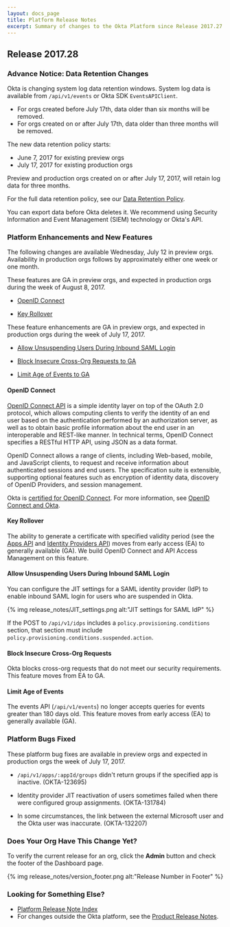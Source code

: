 ```yaml
---
layout: docs_page
title: Platform Release Notes
excerpt: Summary of changes to the Okta Platform since Release 2017.27
---
```


## Release 2017.28

### Advance Notice: Data Retention Changes

Okta is changing system log data retention windows. System log data is available from `/api/v1/events` or
Okta SDK `EventsAPIClient`.

* For orgs created before July 17th, data older than six months will be removed.
* For orgs created on or after July 17th, data older than three months will be removed.

The new data retention policy starts:

* June 7, 2017 for existing preview orgs
* July 17, 2017 for existing production orgs

Preview and production orgs created on or after July 17, 2017, will retain log data for three months.

For the full data retention policy, see our [Data Retention Policy](https://support.okta.com/help/Documentation/Knowledge_Article/Okta-Data-Retention-Policy).

You can export data before Okta deletes it. We recommend using Security Information and Event Management (SIEM) technology or Okta's API.

 <!-- OKTA-125424 -->

### Platform Enhancements and New Features

The following changes are available Wednesday, July 12 in preview orgs.
Availability in production orgs follows by approximately either one week or one month.

These features are GA in preview orgs, and expected in production orgs during the week of August 8, 2017.

* [OpenID Connect](#openid-connect)

* [Key Rollover](#key-rollover)

These feature enhancements are GA in preview orgs, and expected in production orgs during the week of July 17, 2017.

* [Allow Unsuspending Users During Inbound SAML Login](#allow-unsuspending-users-during-inbound-saml-login)

* [Block Insecure Cross-Org Requests to GA](#block-insecure-cross-org-requests)

* [Limit Age of Events to GA](#limit-age-of-events)

#### OpenID Connect
[OpenID Connect API](https://developer.okta.com/docs/api/resources/oidc.html) is a simple identity layer on top of the OAuth 2.0 protocol, which allows computing clients to verify the identity of an end user based on the authentication performed by an authorization server, as well as to obtain basic profile information about the end user in an interoperable and REST-like manner. In technical terms, OpenID Connect specifies a RESTful HTTP API, using JSON as a data format.

 OpenID Connect allows a range of clients, including Web-based, mobile, and JavaScript clients, to request and receive information about authenticated sessions and end users. The specification suite is extensible, supporting optional features such as encryption of identity data, discovery of OpenID Providers, and session management.

 Okta is [certified for OpenID Connect](http://openid.net/certification/). For more information, see [OpenID Connect and Okta](https://developer.okta.com/standards/OIDC/).

  <!-- OKTA-132049  -->


#### Key Rollover
The ability to generate a certificate with specified validity period (see the [Apps API](https://developer.okta.com/docs/api/resources/apps.html) and [Identity Providers API](https://developer.okta.com/docs/api/resources/idps.html)) moves from early access (EA) to generally available (GA). We build OpenID Connect and API Access Management on this feature.
 
   <!-- OKTA-132045  -->

#### Allow Unsuspending Users During Inbound SAML Login

You can configure the JIT settings for a SAML identity provider (IdP) to enable inbound SAML login for users who are suspended in Okta.

{% img release_notes/JIT_settings.png alt:"JIT settings for SAML IdP" %}

If the POST to `/api/v1/idps` includes a `policy.provisioning.conditions` section, that section must include `policy.provisioning.conditions.suspended.action`.

  <!-- OKTA-128384  -->

#### Block Insecure Cross-Org Requests
Okta blocks cross-org requests that do not meet our security requirements. This feature moves from EA to GA.

  <!-- OKTA-132490  -->

#### Limit Age of Events
The events API (`/api/v1/events`) no longer accepts queries for events greater than 180 days old. This feature moves from early access (EA) to generally available (GA).

  <!-- OKTA-125424, 120605  -->

### Platform Bugs Fixed

These platform bug fixes are available in preview orgs and expected in production orgs the week of July 17, 2017.

* `/api/v1/apps/:appId/groups` didn't return groups if the specified app is inactive. (OKTA-123695)

* Identity provider JIT reactivation of users sometimes failed when there were configured group assignments. (OKTA-131784)

* In some circumstances, the link between the external Microsoft user and the Okta user was inaccurate.  (OKTA-132207)

### Does Your Org Have This Change Yet?

To verify the current release for an org, click the **Admin** button and check the footer of the Dashboard page.

{% img release_notes/version_footer.png alt:"Release Number in Footer" %}

### Looking for Something Else?

* [Platform Release Note Index](platform-release-notes2016-index.html)
* For changes outside the Okta platform, see the [Product Release Notes](https://help.okta.com/en/prev/Content/Topics/ReleaseNotes/preview.htm).

